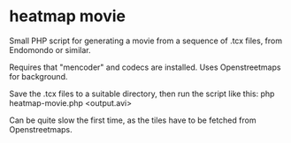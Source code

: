 # heatmap movie
Small PHP script for generating a movie from a sequence of .tcx files, from Endomondo or similar.

Requires that "mencoder" and codecs are installed. 
Uses Openstreetmaps for background.

Save the .tcx files to a suitable directory, then run the script like this:
  php heatmap-movie.php <directory> <output.avi>

Can be quite slow the first time, as the tiles have to be fetched from Openstreetmaps.
